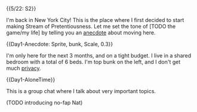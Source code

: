 {{5/22: S2}}

I'm back in New York City! This is the place where I first decided to start making Stream of Pretentiousness. Let me set the tone of [TODO the game/my life] by telling you an [anecdote]({@Day1-Anecdote}) about moving here.

{{Day1-Anecdote: Sprite, bunk, Scale, 0.3}}

I'm only here for the next 3 months, and on a tight budget. I live in a shared bedroom with a total of 6 beds. I'm top bunk on the left, and I don't get much [privacy]({@Day1-AloneTime}).

{{Day1-AloneTime}}

This is a group chat where I talk about very important topics.

(TODO introducing no-fap Nat)

